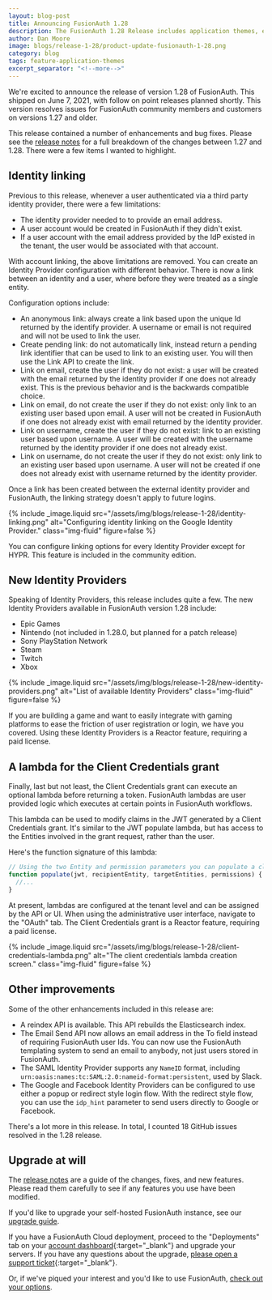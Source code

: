 ```yaml
---
layout: blog-post
title: Announcing FusionAuth 1.28
description: The FusionAuth 1.28 Release includes application themes, email gating, safe links fixes and more
author: Dan Moore
image: blogs/release-1-28/product-update-fusionauth-1-28.png
category: blog
tags: feature-application-themes
excerpt_separator: "<!--more-->"
---
```


We're excited to announce the release of version 1.28 of FusionAuth. This shipped on June 7, 2021, with follow on point releases planned shortly. This version resolves issues for FusionAuth community members and customers on versions 1.27 and older. 

<!--more-->

This release contained a number of enhancements and bug fixes. Please see the [release notes](/docs/v1/tech/release-notes/#version-1-28-0) for a full breakdown of the changes between 1.27 and 1.28. There were a few items I wanted to highlight. 

## Identity linking

Previous to this release, whenever a user authenticated via a third party identity provider, there were a few limitations:

* The identity provider needed to to provide an email address.
* A user account would be created in FusionAuth if they didn't exist.
* If a user account with the email address provided by the IdP existed in the tenant, the user would be associated with that account.

With account linking, the above limitations are removed. You can create an Identity Provider configuration with different behavior. There is now a link between an identity and a user, where before they were treated as a single entity. 

Configuration options include:

* An anonymous link: always create a link based upon the unique Id returned by the identify provider. A username or email is not required and will not be used to link the user.
* Create pending link: do not automatically link, instead return a pending link identifier that can be used to link to an existing user. You will then use the Link API to create the link.
* Link on email, create the user if they do not exist: a user will be created with the email returned by the identity provider if one does not already exist. This is the previous behavior and is the backwards compatible choice.
* Link on email, do not create the user if they do not exist: only link to an existing user based upon email. A user will not be created in FusionAuth if one does not already exist with email returned by the identity provider.
* Link on username, create the user if they do not exist: link to an existing user based upon username. A user will be created with the username returned by the identity provider if one does not already exist.
* Link on username, do not create the user if they do not exist: only link to an existing user based upon username. A user will not be created if one does not already exist with username returned by the identity provider.

Once a link has been created between the external identity provider and FusionAuth, the linking strategy doesn't apply to future logins.

{% include _image.liquid src="/assets/img/blogs/release-1-28/identity-linking.png" alt="Configuring identity linking on the Google Identity Provider." class="img-fluid" figure=false %}

You can configure linking options for every Identity Provider except for HYPR. This feature is included in the community edition.

## New Identity Providers

Speaking of Identity Providers, this release includes quite a few. The new Identity Providers available in FusionAuth version 1.28 include:

* Epic Games
* Nintendo (not included in 1.28.0, but planned for a patch release)
* Sony PlayStation Network
* Steam
* Twitch
* Xbox

{% include _image.liquid src="/assets/img/blogs/release-1-28/new-identity-providers.png" alt="List of available Identity Providers" class="img-fluid" figure=false %}

If you are building a game and want to easily integrate with gaming platforms to ease the friction of user registration or login, we have you covered. Using these Identity Providers is a Reactor feature, requiring a paid license.

## A lambda for the Client Credentials grant

Finally, last but not least, the Client Credentials grant can execute an optional lambda before returning a token. FusionAuth lambdas are user provided logic which executes at certain points in FusionAuth workflows. 

This lambda can be used to modify claims in the JWT generated by a Client Credentials grant. It's similar to the JWT populate lambda, but has access to the Entities involved in the grant request, rather than the user. 

Here's the function signature of this lambda:

```javascript
// Using the two Entity and permission parameters you can populate a client credentials grant JWT.
function populate(jwt, recipientEntity, targetEntities, permissions) {
  //...
}
```

At present, lambdas are configured at the tenant level and can be assigned by the API or UI. When using the administrative user interface, navigate to the "OAuth" tab. The Client Credentials grant is a Reactor feature, requiring a paid license.

{% include _image.liquid src="/assets/img/blogs/release-1-28/client-credentials-lambda.png" alt="The client credentials lambda creation screen." class="img-fluid" figure=false %}

## Other improvements

Some of the other enhancements included in this release are:

* A reindex API is available. This API rebuilds the Elasticsearch index.
* The Email Send API now allows an email address in the To field instead of requiring FusionAuth user Ids. You can now use the FusionAuth templating system to send an email to anybody, not just users stored in FusionAuth.
* The SAML Identity Provider supports any `NameID` format, including `urn:oasis:names:tc:SAML:2.0:nameid-format:persistent`, used by Slack.
* The Google and Facebook Identity Providers can be configured to use either a popup or redirect style login flow. With the redirect style flow, you can use the `idp_hint` parameter to send users directly to Google or Facebook.

There's a lot more in this release. In total, I counted 18 GitHub issues resolved in the 1.28 release.

## Upgrade at will

The [release notes](/docs/v1/tech/release-notes/#version-1-28-0) are a guide of the changes, fixes, and new features. Please read them carefully to see if any features you use have been modified.

If you'd like to upgrade your self-hosted FusionAuth instance, see our [upgrade guide](/docs/v1/tech/installation-guide/upgrade/). 

If you have a FusionAuth Cloud deployment, proceed to the "Deployments" tab on your [account dashboard](https://account.fusionauth.io/account/deployment/){:target="_blank"} and upgrade your servers. If you have any questions about the upgrade, [please open a support ticket](https://account.fusionauth.io/account/support/){:target="_blank"}.

Or, if we've piqued your interest and you'd like to use FusionAuth, [check out your options](/pricing/).
